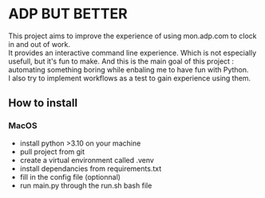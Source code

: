# ADP BUT BETTER

This project aims to improve the experience of using mon.adp.com to clock in and out of work.  
It provides an interactive command line experience. Which is not especially usefull, but it's fun to make. And this is the main goal of this project : automating something boring while enbaling me to have fun with Python.  
I also try to implement workflows as a test to gain experience using them.

## How to install

### MacOS

- install python >3.10 on your machine
- pull project from git
- create a virtual environment called .venv
- install dependancies from requirements.txt
- fill in the config file (optionnal)
- run main.py through the run.sh bash file

